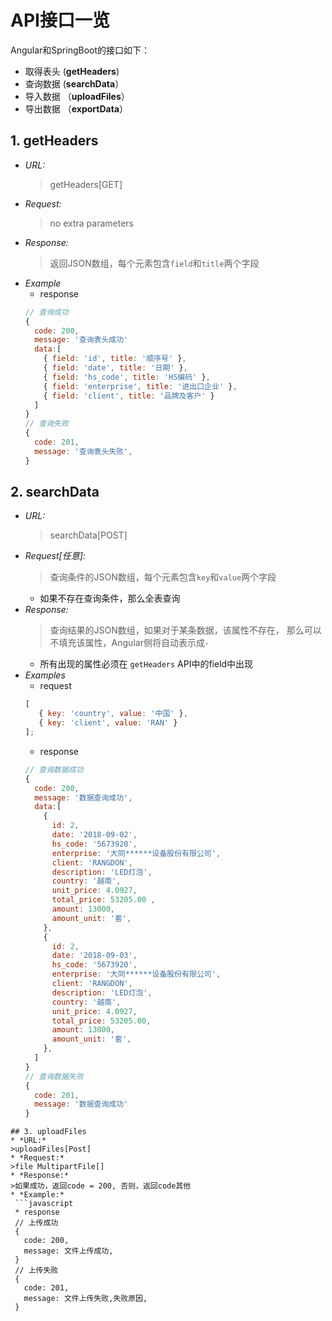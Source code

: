 # API接口一览
Angular和SpringBoot的接口如下：
 
* 取得表头  (**getHeaders**)
* 查询数据  (**searchData**）
* 导入数据 （**uploadFiles**）
* 导出数据 （**exportData**）

## 1. getHeaders
  * *URL:*
    >getHeaders[GET]
  * *Request:*
    >no extra parameters
  * *Response:*
    >返回JSON数组，每个元素包含`field`和`title`两个字段
  * *Example*
    * response
    ```javascript
    // 查询成功
    {
      code: 200,
      message: '查询表头成功'
      data:[
        { field: 'id', title: '顺序号' },
        { field: 'date', title: '日期' },
        { field: 'hs_code', title: 'HS编码' },
        { field: 'enterprise', title: '进出口企业' },
        { field: 'client', title: '品牌及客户' }
      ]
    }
    // 查询失败
    {
      code: 201,
      message: '查询表头失败',
    }

    ```
## 2. searchData
 * *URL:*
   >searchData[POST]
 * *Request[任意]:*
   >查询条件的JSON数组，每个元素包含`key`和`value`两个字段
   * 如果不存在查询条件，那么全表查询
 * *Response:*
   >查询结果的JSON数组，如果对于某条数据，该属性不存在，
   那么可以不填充该属性，Angular侧将自动表示成`-`
   * 所有出现的属性必须在 `getHeaders` API中的field中出现
 * *Examples*
   * request
   ```javascript
   [
      { key: 'country', value: '中国' },
      { key: 'client', value: 'RAN' }
   ];
   ```
   * response
    ```javascript
    // 查询数据成功
    {
      code: 200,
      message: '数据查询成功',
      data:[
        {
          id: 2,
          date: '2018-09-02',
          hs_code: '5673920',
          enterprise: '大同******设备股份有限公司',
          client: 'RANGDON',
          description: 'LED灯泡',
          country: '越南',
          unit_price: 4.0927,
          total_price: 53205.00 ,
          amount: 13000,
          amount_unit: '套',
        },
        {
          id: 2,
          date: '2018-09-03',
          hs_code: '5673920',
          enterprise: '大同******设备股份有限公司',
          client: 'RANGDON',
          description: 'LED灯泡',
          country: '越南',
          unit_price: 4.0927,
          total_price: 53205.00,
          amount: 13000,
          amount_unit: '套',
        },
      ]
    }
    // 查询数据失败
    {
      code: 201,
      message: '数据查询成功'
    } 
  ```
## 3. uploadFiles
 * *URL:*
  >uploadFiles[Post]
 * *Request:*
  >file MultipartFile[]
 * *Response:*
  >如果成功，返回code = 200, 否则，返回code其他
 * *Example:*
   ```javascript
   * response
   // 上传成功
   {
     code: 200,
     message: 文件上传成功,
   }
   // 上传失败
   {
     code: 201,
     message: 文件上传失败,失败原因,
   }
   ```